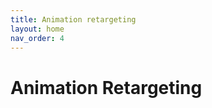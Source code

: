 ```yaml
---
title: Animation retargeting
layout: home
nav_order: 4
---
```


# [](#header-1)Animation Retargeting


